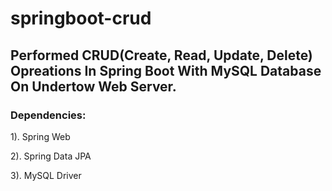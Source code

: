 # springboot-crud

<h2>Performed CRUD(Create, Read, Update, Delete) Opreations In Spring Boot With MySQL Database On Undertow Web Server.</h2>

<h3>Dependencies: </h3>

1). Spring Web

2). Spring Data JPA

3). MySQL Driver

